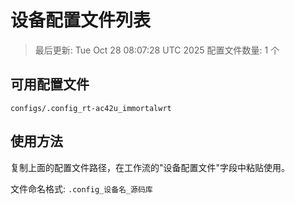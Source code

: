 # 设备配置文件列表

> 最后更新: Tue Oct 28 08:07:28 UTC 2025
> 配置文件数量: 1 个

## 可用配置文件

```
configs/.config_rt-ac42u_immortalwrt
```

## 使用方法

复制上面的配置文件路径，在工作流的"设备配置文件"字段中粘贴使用。

文件命名格式: `.config_设备名_源码库`
